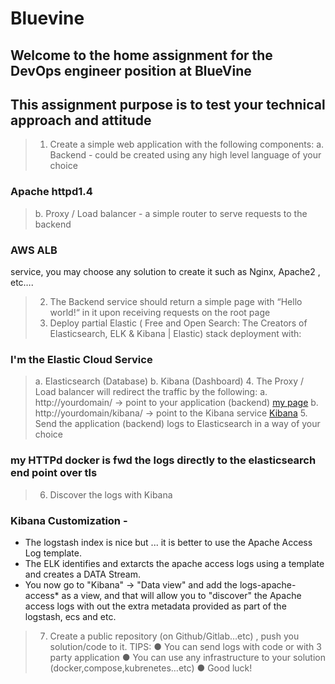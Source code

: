 # Bluevine
## Welcome to the home assignment for the DevOps engineer position at BlueVine
## This assignment purpose is to test your technical approach and attitude
> 1. Create a simple web application with the following components:
>  a. Backend - could be created using any high level language of your choice
### Apache httpd1.4 
>  b. Proxy / Load balancer - a simple router to serve requests to the backend
### AWS ALB
service, you may choose any solution to create it such as Nginx, Apache2
, etc….
> 2. The Backend service should return a simple page with “Hello world!“ in it upon
receiving requests on the root page
> 3. Deploy partial Elastic ( Free and Open Search: The Creators of Elasticsearch,
ELK & Kibana | Elastic) stack deployment with:
### I'm the Elastic Cloud Service
>  a. Elasticsearch (Database)
>  b. Kibana (Dashboard)
> 4. The Proxy / Load balancer will redirect the traffic by the following:
>  a. http://yourdomain/ → point to your application (backend)
      [my page](http://mberman.co.uk/)
>  b. http://yourdomain/kibana/ → point to the Kibana service
      [Kibana](http://mberman.co.uk/kibana/)
> 5. Send the application (backend) logs to Elasticsearch in a way of your choice
### my HTTPd docker is fwd the logs directly to the elasticsearch end point over tls
> 6. Discover the logs with Kibana
### Kibana Customization -
  * The logstash index is nice but ... it is better to use the Apache Access Log template. 
  * The ELK identifies and extarcts the apache access logs using a template and creates a DATA Stream.
  * You now go to "Kibana" -> "Data view" and add the logs-apache-access* as a view, and that will allow you to "discover" the Apache access logs with out the extra metadata provided as part of the logstash, ecs and etc.
> 7. Create a public repository (on Github/Gitlab…etc) , push you solution/code to it.
> TIPS:
> ● You can send logs with code or with 3 party application
> ● You can use any infrastructure to your solution
(docker,compose,kubrenetes…etc)
> ●
> Good luck!
